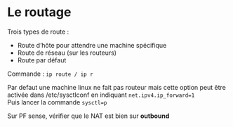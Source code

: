 # Le routage

Trois types de route :  
- Route d’hôte pour attendre une machine spécifique
- Route de réseau (sur les routeurs)
- Route par défaut

Commande : ``ip route / ip r``

Par defaut une machine linux ne fait pas routeur mais cette option peut être activée dans /etc/sysctlconf en indiquant ``net.ipv4.ip_forward=1``  
Puis lancer la commande ``sysctl=p``

Sur PF sense, vérifier que le NAT est bien sur **outbound**
